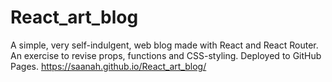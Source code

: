 # React_art_blog
A simple, very self-indulgent, web blog made with React and React Router. An exercise to revise props, functions and CSS-styling. Deployed to GitHub Pages. https://saanah.github.io/React_art_blog/
